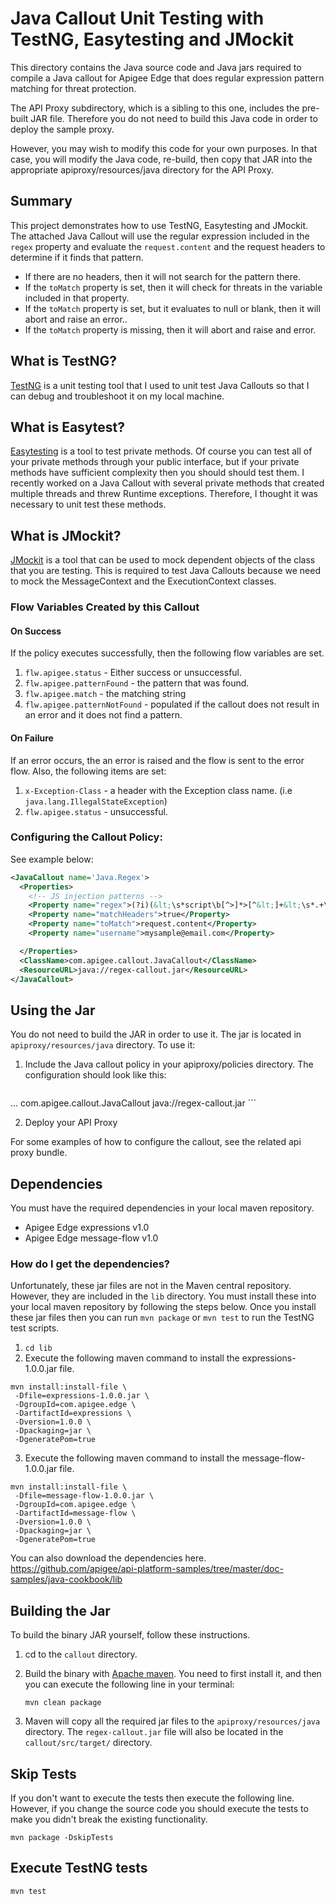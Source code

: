 # Java Callout Unit Testing with TestNG, Easytesting and JMockit

This directory contains the Java source code and Java jars required to
compile a Java callout for Apigee Edge that does regular expression pattern matching for threat protection.

The API Proxy subdirectory, which is a sibling to this one, includes the pre-built JAR file. Therefore you do not need to build this Java code in order to deploy the sample proxy.

However, you may wish to modify this code for your own purposes. In that case, you will modify the Java code, re-build, then copy that JAR into the appropriate apiproxy/resources/java directory for the API Proxy.  

## Summary
This project demonstrates how to use TestNG, Easytesting and JMockit. The attached Java Callout will use the regular expression included in the `regex` property and evaluate the `request.content` and the request headers to determine if it finds that pattern.  

* If there are no headers, then it will not search for the pattern there.
* If the `toMatch` property is set, then it will check for threats in the variable included in that property.
* If the `toMatch` property is set, but it evaluates to null or blank, then it will abort and raise an error..
* If the `toMatch` property is missing, then it will abort and raise and error.

## What is TestNG?
[TestNG](http://testng.org/doc/documentation-main.html) is a unit testing tool that I used to unit test Java Callouts so that I can debug and troubleshoot it on my local machine.

## What is Easytest?
[Easytesting](https://github.com/easytesting) is a tool to test private methods. Of course you can test all of your private methods through your public interface, but if your private methods have sufficient complexity then you should should test them.  I recently worked on a Java Callout with several private methods that created multiple threads and threw Runtime exceptions. Therefore, I thought it was necessary to unit test these methods.  


## What is JMockit?
[JMockit](http://jmockit.org/tutorial/Introduction.html) is a tool that can be used to mock dependent objects of the class that you are testing.  This is required to test Java Callouts because we need to mock the MessageContext and the ExecutionContext classes.  

### Flow Variables Created by this Callout

#### On Success
If the policy executes successfully, then the following flow variables are set.

1. `flw.apigee.status` - Either success or unsuccessful.
2. `flw.apigee.patternFound` - the pattern that was found.
3. `flw.apigee.match` - the matching string
4. `flw.apigee.patternNotFound` - populated if the callout does not result in an error and it does not find a pattern.

#### On Failure
If an error occurs, the an error is raised and the flow is sent to the error flow. Also, the following items are set:
1. `x-Exception-Class` - a header with the Exception class name. (i.e `java.lang.IllegalStateException`)
2. `flw.apigee.status` - unsuccessful.


### Configuring the Callout Policy:

See example below:

```xml
<JavaCallout name='Java.Regex'>
  <Properties>
    <!-- JS injection patterns -->
    <Property name="regex">(?i)(&lt;\s*script\b[^>]*>[^&lt;]+&lt;\s*.+\s*[s][c][r][i][p][t]\s*>)</Property>
    <Property name="matchHeaders">true</Property>
    <Property name="toMatch">request.content</Property>
    <Property name="username">mysample@email.com</Property>

  </Properties>
  <ClassName>com.apigee.callout.JavaCallout</ClassName>
  <ResourceURL>java://regex-callout.jar</ResourceURL>
</JavaCallout>
```

## Using the Jar

You do not need to build the JAR in order to use it. The jar is located in
`apiproxy/resources/java` directory.
To use it:

1. Include the Java callout policy in your
   apiproxy/policies directory. The configuration should look like
   this:
    ```xml
  <JavaCallout name='Java.Regex'>
      <Properties>
        ...
      </Properties>
      <ClassName>com.apigee.callout.JavaCallout</ClassName>
      <ResourceURL>java://regex-callout.jar</ResourceURL>
</JavaCallout>
   ```

2. Deploy your API Proxy

For some examples of how to configure the callout, see the related api proxy bundle.


## Dependencies
You must have the required dependencies in your local maven repository.

 - Apigee Edge expressions v1.0
 - Apigee Edge message-flow v1.0

### How do I get the dependencies?

Unfortunately, these jar files are not in the Maven central repository.  However, they are included in the `lib` directory.  You must install these into your local maven repository by following the steps below.  Once you install these jar files then you can run `mvn package` or `mvn test` to run the TestNG test scripts.

1. `cd lib`
2. Execute the following maven command to install the expressions-1.0.0.jar file.
```
mvn install:install-file \
 -Dfile=expressions-1.0.0.jar \
 -DgroupId=com.apigee.edge \
 -DartifactId=expressions \
 -Dversion=1.0.0 \
 -Dpackaging=jar \
 -DgeneratePom=true
```

3. Execute the following maven command to install the message-flow-1.0.0.jar file.
```
mvn install:install-file \
 -Dfile=message-flow-1.0.0.jar \
 -DgroupId=com.apigee.edge \
 -DartifactId=message-flow \
 -Dversion=1.0.0 \
 -Dpackaging=jar \
 -DgeneratePom=true
```


You can also download the dependencies here.
https://github.com/apigee/api-platform-samples/tree/master/doc-samples/java-cookbook/lib


## Building the Jar

To build the binary JAR yourself, follow
these instructions.

1. cd to the `callout` directory.

2. Build the binary with [Apache maven](https://maven.apache.org/). You need to first install it, and then you can execute the following line in your terminal:  
   ```
   mvn clean package
   ```

3. Maven will copy all the required jar files to the `apiproxy/resources/java` directory.
   The `regex-callout.jar` file will also be located in the `callout/src/target/` directory.


## Skip Tests
If you don't want to execute the tests then execute the following line. However,
if you change the source code you should execute the tests to make you didn't
break the existing functionality.
```
mvn package -DskipTests
```

## Execute TestNG tests
```
mvn test
```
